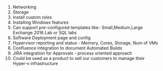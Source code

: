 1. Networking
2. Storage
3. Install custom roles
4. Installing Windows features
5. Can support pre-configured templates like- Small,Medium,Large Exchange 2016 Lab or SQL labs
6. Software Deployment page and config
7. Hypervisor reporting and status - Memory, Cores, Storage, Num of VMs
8. Confluence integration to document Automated Builds
9. JIRA integration for Approvals - process oriented approach
10. Could be used as a product to sell our customers to manage their Hyper-v infrastructure 